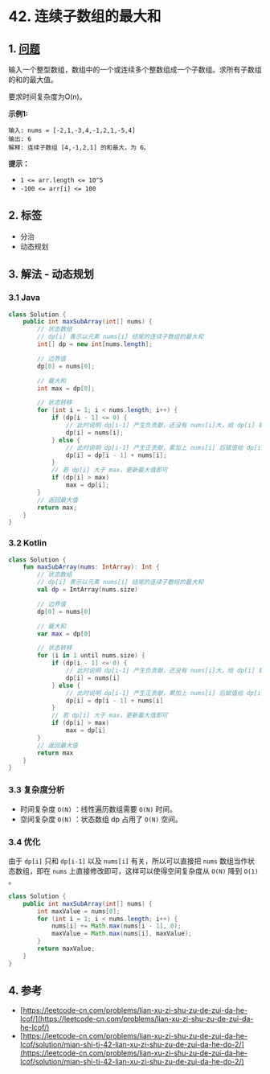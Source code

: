 # 42. 连续子数组的最大和

## 1. [问题](https://leetcode-cn.com/problems/lian-xu-zi-shu-zu-de-zui-da-he-lcof/)

输入一个整型数组，数组中的一个或连续多个整数组成一个子数组。求所有子数组的和的最大值。

要求时间复杂度为O\(n\)。

**示例1:**

```text
输入: nums = [-2,1,-3,4,-1,2,1,-5,4]
输出: 6
解释: 连续子数组 [4,-1,2,1] 的和最大，为 6。
```

**提示：**

* `1 <= arr.length <= 10^5`
* `-100 <= arr[i] <= 100`

## 2. 标签

* 分治
* 动态规划

## 3. 解法 - 动态规划

### 3.1 Java

```java
class Solution {
    public int maxSubArray(int[] nums) {
        // 状态数组
        // dp[i] 表示以元素 nums[i] 结尾的连续子数组的最大和
        int[] dp = new int[nums.length];

        // 边界值
        dp[0] = nums[0];

        // 最大和
        int max = dp[0];

        // 状态转移
        for (int i = 1; i < nums.length; i++) {
            if (dp[i - 1] <= 0) {
                // 此时说明 dp[i-1] 产生负贡献，还没有 nums[i]大，给 dp[i] 赋值为 nums[i] 即可
                dp[i] = nums[i];
            } else {
                // 此时说明 dp[i-1] 产生正贡献，累加上 nums[i] 后赋值给 dp[i] 即可
                dp[i] = dp[i - 1] + nums[i];
            }
            // 若 dp[i] 大于 max，更新最大值即可
            if (dp[i] > max)
                max = dp[i];
        }
        // 返回最大值
        return max;
    }
}
```

### 3.2 Kotlin

```kotlin
class Solution {
    fun maxSubArray(nums: IntArray): Int {
        // 状态数组
        // dp[i] 表示以元素 nums[i] 结尾的连续子数组的最大和
        val dp = IntArray(nums.size)

        // 边界值
        dp[0] = nums[0]

        // 最大和
        var max = dp[0]

        // 状态转移
        for (i in 1 until nums.size) {
            if (dp[i - 1] <= 0) {
                // 此时说明 dp[i-1] 产生负贡献，还没有 nums[i]大，给 dp[i] 赋值为 nums[i] 即可
                dp[i] = nums[i]
            } else {
                // 此时说明 dp[i-1] 产生正贡献，累加上 nums[i] 后赋值给 dp[i] 即可
                dp[i] = dp[i - 1] + nums[i]
            }
            // 若 dp[i] 大于 max，更新最大值即可
            if (dp[i] > max)
                max = dp[i]
        }
        // 返回最大值
        return max
    }
}
```

### 3.3 复杂度分析

* 时间复杂度 `O(N)` ：线性遍历数组需要 `O(N)` 时间。
* 空间复杂度 `O(N)` ：状态数组 dp 占用了 `O(N)` 空间。

### 3.4 优化

由于 `dp[i]` 只和 `dp[i-1]` 以及 `nums[i]` 有关，所以可以直接把 `nums` 数组当作状态数组，即在 `nums` 上直接修改即可，这样可以使得空间复杂度从 `O(N)` 降到 `O(1)` 。

```java
class Solution {
    public int maxSubArray(int[] nums) {
        int maxValue = nums[0];
        for (int i = 1; i < nums.length; i++) {
            nums[i] += Math.max(nums[i - 1], 0);
            maxValue = Math.max(nums[i], maxValue);
        }
        return maxValue;
    }
}
```

## 4. 参考

* [https://leetcode-cn.com/problems/lian-xu-zi-shu-zu-de-zui-da-he-lcof/](https://leetcode-cn.com/problems/lian-xu-zi-shu-zu-de-zui-da-he-lcof/)
* [https://leetcode-cn.com/problems/lian-xu-zi-shu-zu-de-zui-da-he-lcof/solution/mian-shi-ti-42-lian-xu-zi-shu-zu-de-zui-da-he-do-2/](https://leetcode-cn.com/problems/lian-xu-zi-shu-zu-de-zui-da-he-lcof/solution/mian-shi-ti-42-lian-xu-zi-shu-zu-de-zui-da-he-do-2/)

